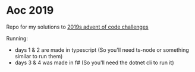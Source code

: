 # Aoc 2019

Repo for my solutions to [2019s advent of code challenges](https://adventofcode.com/2019)

Running:

- days 1 & 2 are made in typescript (So you'll need ts-node or something similar to run them)
- days 3 & 4 was made in f# (So you'll need the dotnet cli to run it)
